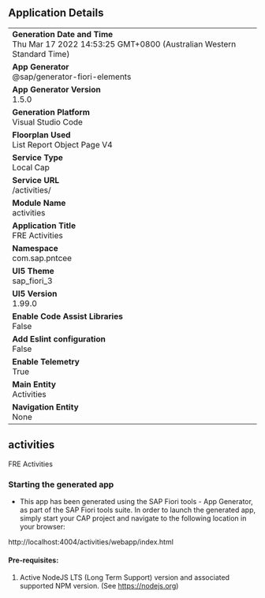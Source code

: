 ## Application Details
|               |
| ------------- |
|**Generation Date and Time**<br>Thu Mar 17 2022 14:53:25 GMT+0800 (Australian Western Standard Time)|
|**App Generator**<br>@sap/generator-fiori-elements|
|**App Generator Version**<br>1.5.0|
|**Generation Platform**<br>Visual Studio Code|
|**Floorplan Used**<br>List Report Object Page V4|
|**Service Type**<br>Local Cap|
|**Service URL**<br>/activities/
|**Module Name**<br>activities|
|**Application Title**<br>FRE Activities|
|**Namespace**<br>com.sap.pntcee|
|**UI5 Theme**<br>sap_fiori_3|
|**UI5 Version**<br>1.99.0|
|**Enable Code Assist Libraries**<br>False|
|**Add Eslint configuration**<br>False|
|**Enable Telemetry**<br>True|
|**Main Entity**<br>Activities|
|**Navigation Entity**<br>None|

## activities

FRE Activities

### Starting the generated app

-   This app has been generated using the SAP Fiori tools - App Generator, as part of the SAP Fiori tools suite.  In order to launch the generated app, simply start your CAP project and navigate to the following location in your browser:

http://localhost:4004/activities/webapp/index.html

#### Pre-requisites:

1. Active NodeJS LTS (Long Term Support) version and associated supported NPM version.  (See https://nodejs.org)


